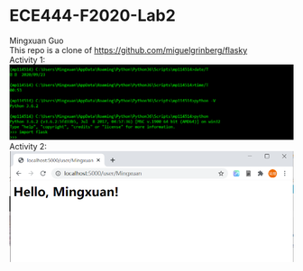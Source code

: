 # ECE444-F2020-Lab2
Mingxuan Guo  
This repo is a clone of https://github.com/miguelgrinberg/flasky  
Activity 1:
![alt text](https://github.com/mp114514/ECE444-F2020-Lab2/blob/master/task1.PNG?raw=true)  
Activity 2:  
![alt text](https://github.com/mp114514/ECE444-F2020-Lab2/blob/master/task2.PNG?raw=true)
